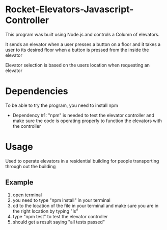 # Rocket-Elevators-Javascript-Controller

This program was built using Node.js and controls a Column of elevators.

It sends an elevator when a user presses a button on a floor and it takes
a user to its desired floor when a button is pressed from the inside the elevator

Elevator selection is based on the users location when requesting an elevator

# Dependencies

To be able to try the program, you need to install npm

- Dependency #1: "npm" is needed to test the elevator controller and make sure the code is operating properly to function the elevators with the controller

# Usage

Used to operate elevators in a residential building for people transporting through out the building

## Example
1. open terminal 
2. you need to type "npm install" in your terminal
3. cd to the location of the file in your terminal and make sure you are in the right location by typing "ls" 
4. type "npm test" to test the elevator controller
5. should get a result saying "all tests passed"
